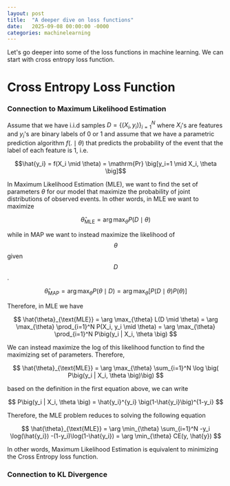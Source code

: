 ```yaml
---
layout: post
title:  "A deeper dive on loss functions"
date:   2025-09-08 00:00:00 -0000
categories: machinelearning
---
```


Let's go deeper into some of the loss functions in machine learning. We can start with cross entropy loss function. 

# Cross Entropy Loss Function

### Connection to Maximum Likelihood Estimation

Assume that we have i.i.d samples $D = \{(X_i, y_i)\}_{i=1}^N$ where $X_i$'s are features and $y_i$'s are binary labels of 0 or 1 and assume that we have a parametric prediction algorithm $f(. \mid \theta)$ that predicts the probability of the event that the label of each feature is 1, i.e. 

$$\hat{y_i} = f(X_i \mid \theta) = \mathrm{Pr} \big[y_i=1 \mid X_i, \theta \big]$$

 In Maximum Likelihood Estimation (MLE), we want to find the set of parameters $\theta$ for our model that maximize the probability of joint distributions of observed events. In other words, in MLE we want to maximize 

$$
\hat{\theta}_{\text{MLE}} = \arg\max_\theta P(D \mid \theta)
$$

while in MAP we want to instead maximize the likelihood of $$\theta$$ given $$D$$.

$$
  \hat{\theta}_{\text{MAP}} = \arg\max_\theta P(\theta \mid D) = \arg\max_\theta \big[ P(D \mid \theta) P(\theta) \big]
$$

Therefore, in MLE we have  

$$
\hat{\theta}_{\text{MLE}} = \arg \max_{\theta} L(D \mid \theta) = \arg \max_{\theta} \prod_{i=1}^N P(X_i, y_i \mid \theta) = \arg \max_{\theta} \prod_{i=1}^N P\big(y_i | X_i, \theta \big)  
$$ 

We can instead maximize the log of this likelihood function to find the maximizing set of parameters. Therefore, 

$$
\hat{\theta}_{\text{MLE}} = \arg \max_{\theta} \sum_{i=1}^N \log \big( P\big(y_i | X_i, \theta \big)\big)
$$

based on the definition in the first equation above, we can write

$$
P\big(y_i | X_i, \theta \big) = \hat{y_i}^{y_i} \big(1-\hat{y_i}\big)^{1-y_i}
$$

Therefore, the MLE problem reduces to solving the following equation 

$$
\hat{\theta}_{\text{MLE}} = \arg \min_{\theta} \sum_{i=1}^N -y_i \log(\hat{y_i}) -(1-y_i)\log(1-\hat{y_i}) = \arg \min_{\theta} CE(y, \hat{y})
$$

In other words, Maximum Likelihood Estimation is equivalent to minimizing the Cross Entropy loss function. 


### Connection to KL Divergence
